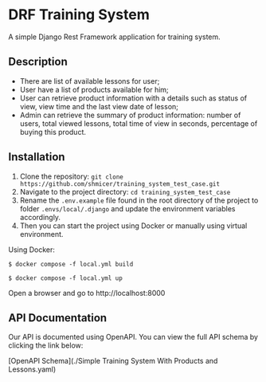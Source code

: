 # DRF Training System

A simple Django Rest Framework application for training system.


## Description

- There are list of available lessons for user;
- User have a list of products available for him;
- User can retrieve product information with a details such as status of view, 
view time and the last view date of lesson;
- Admin can retrieve the summary of product information: number of users, total viewed lessons,
total time of view in seconds, percentage of buying this product.

## Installation

1. Clone the repository: `git clone https://github.com/shmicer/training_system_test_case.git`
2. Navigate to the project directory: `cd training_system_test_case`
3. Rename the `.env.example` file found in the root directory of the project to folder `.envs/local/.django` 
and update the environment variables accordingly.
4. Then you can start the project using Docker or manually using virtual environment.

Using Docker:

```
$ docker compose -f local.yml build

$ docker compose -f local.yml up

```


Open a browser and go to http://localhost:8000


## API Documentation

Our API is documented using OpenAPI. You can view the full API schema by clicking the link below:

[OpenAPI Schema](./Simple Training System With Products and Lessons.yaml)

[//]: # (### Endpoints)

[//]: # ()
[//]: # (#### 1. Retrieve List of Lessons)

[//]: # ()
[//]: # (- **URL:** `/api/lessons/`)

[//]: # (- **Method:** `GET`)

[//]: # (- **Description:** Retrieve a list of all lessons for authenticated user with a status of view.)

[//]: # (- **Parameters:** None)

[//]: # (- **Response:**)

[//]: # (  - Status Code: 200 OK)

[//]: # (  - Body: JSON array of lessons.)

[//]: # ()
[//]: # (#### 2. Retrieve Product List)

[//]: # ()
[//]: # (- **URL:** `/api/products/`)

[//]: # (- **Method:** `GET`)

[//]: # (- **Description:** Return a list of all products for authenticated user.)

[//]: # (- **Parameters:** None)

[//]: # (- **Response:**)

[//]: # (  - Status Code: 200 OK)

[//]: # (  - Body: JSON array of lessons.)

[//]: # ()
[//]: # (#### 3. Retrieve Product Lessons)

[//]: # ()
[//]: # (- **URL:** `/api/products/{product_id}/`)

[//]: # (- **Method:** `GET`)

[//]: # (- **Description:** Retrieve lessons for a specific product.)

[//]: # (- **Parameters:**)

[//]: # (  - `{product_id}`: ID of the product.)

[//]: # (- **Response:**)

[//]: # (  - Status Code: 200 OK)

[//]: # (  - Body: JSON object with product lessons.)

[//]: # ()
[//]: # (#### 3. Retrieve Product Summary)

[//]: # ()
[//]: # (- **URL:** `/api/summary/{product_id}/`)

[//]: # (- **Method:** `GET`)

[//]: # (- **Description:** Retrieve details for a specific product.)

[//]: # (- **Parameters:**)

[//]: # (  - `{product_id}`: ID of the product.)

[//]: # (- **Response:**)

[//]: # (  - Status Code: 200 OK)

[//]: # (  - Body: JSON object with product summary.)

